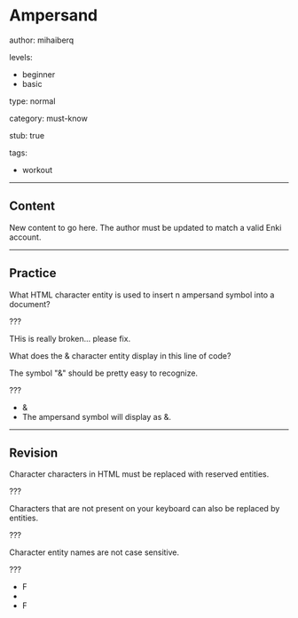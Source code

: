 # Ampersand
author: mihaiberq

levels:
  - beginner
  - basic

type: normal

category: must-know

stub: true

tags:
  - workout


---
## Content

New content to go here. The author must be updated to match a valid Enki account.

---
## Practice

What HTML character entity is used to insert n ampersand symbol into a document?

???


THis is really broken... please fix.

What does the &amp; character entity display in this line of code?
      <p>The symbol "&amp;" should be pretty easy to recognize.</p>

???

* &amp;
* The ampersand symbol will display as &.


---
## Revision

Character characters in HTML must be replaced with reserved entities.

???

Characters that are not present on your keyboard can also be replaced by entities.

???

Character entity names are not case sensitive.

???
* F
*
* F
